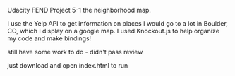 Udacity FEND Project 5-1 the neighborhood map.

I use the Yelp API to get information on places
I would go to a lot in Boulder, CO, which I display
on a google map. I used Knockout.js to help organize
my code and make bindings!

still have some work to do - didn't pass review

just download and open index.html to run
